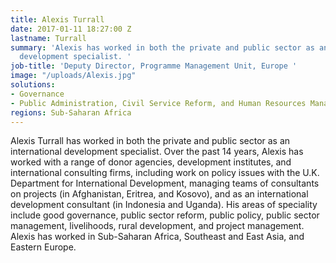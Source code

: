 ```yaml
---
title: Alexis Turrall
date: 2017-01-11 18:27:00 Z
lastname: Turrall
summary: 'Alexis has worked in both the private and public sector as an international
  development specialist. '
job-title: 'Deputy Director, Programme Management Unit, Europe '
image: "/uploads/Alexis.jpg"
solutions:
- Governance
- Public Administration, Civil Service Reform, and Human Resources Management
regions: Sub-Saharan Africa
---
```


Alexis Turrall has worked in both the private and public sector as an international development specialist. Over the past 14 years, Alexis has worked with a range of donor agencies, development institutes, and international consulting firms, including work on policy issues with the U.K. Department for International Development, managing teams of consultants on projects (in Afghanistan, Eritrea, and Kosovo), and as an international development consultant (in Indonesia and Uganda). His areas of speciality include good governance, public sector reform, public policy, public sector management, livelihoods, rural development, and project management. Alexis has worked in Sub-Saharan Africa, Southeast and East Asia, and Eastern Europe.
